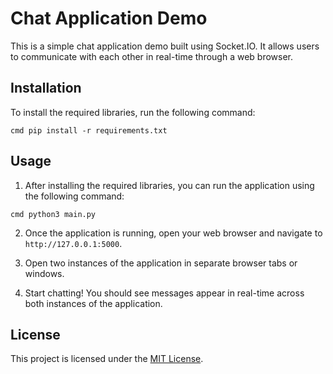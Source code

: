 # Chat Application Demo

This is a simple chat application demo built using Socket.IO. It allows users to communicate with each other in real-time through a web browser.

## Installation

To install the required libraries, run the following command:

`cmd
pip install -r requirements.txt
`

## Usage

1. After installing the required libraries, you can run the application using the following command:

`cmd
python3 main.py
`

2. Once the application is running, open your web browser and navigate to `http://127.0.0.1:5000`.

3. Open two instances of the application in separate browser tabs or windows.

4. Start chatting! You should see messages appear in real-time across both instances of the application.

## License

This project is licensed under the [MIT License](LICENSE).
